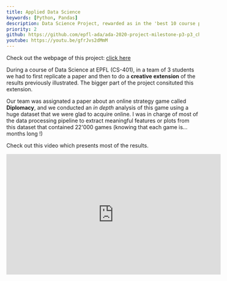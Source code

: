 ```yaml
---
title: Applied Data Science
keywords: [Python, Pandas]
description: Data Science Project, rewarded as in the 'best 10 course projects' (out of 138 projects).
priority: 2
github: https://github.com/epfl-ada/ada-2020-project-milestone-p3-p3_chic
youtube: https://youtu.be/gfrJvs2dMmM
---
```


Check out the webpage of this project: [click here](https://arthurbricq.github.io/DiplomacyBetrayals/)

During a course of Data Science at EPFL (CS-401), in a team of 3 students we had to first replicate a paper and then to do a **creative extension** of the results previously illustrated. The bigger part of the project consituted this extension. 

Our team was assignated a paper about an online strategy game called **Diplomacy**, and we conducted an *in depth* analysis of this game using a huge dataset that we were glad to acquire online. I was in charge of most of the data processing pipeline to extract meaningful features or plots from this dataset that contained 22'000 games (knowing that each game is... months long !)

Check out this video which presents most of the results. 

<iframe width="560" height="315" src="https://www.youtube.com/embed/gfrJvs2dMmM" frameborder="0" allowfullscreen></iframe>
